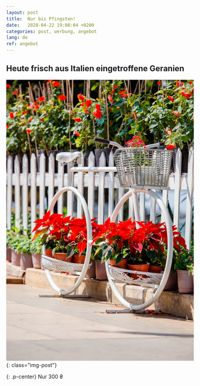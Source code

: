 ```yaml
---
layout: post
title:  Nur bis Pfingsten!
date:   2020-04-22 19:08:04 +0200
categories: post, werbung, angebot
lang: de
ref: angebot
---
```


## Heute frisch aus Italien eingetroffene Geranien

![Ein Foto von Geranien](/assets/images/red-flowers.jpg){: class="img-post"}

{: .p-center}
Nur 300 ₴
